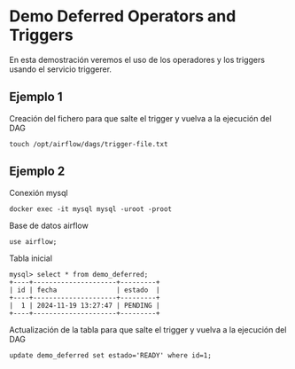 # Demo Deferred Operators and Triggers

En esta demostración veremos el uso de los operadores y los triggers usando el servicio triggerer.

## Ejemplo 1
Creación del fichero para que salte el trigger y vuelva a la ejecución del DAG

```
touch /opt/airflow/dags/trigger-file.txt
```

## Ejemplo 2
Conexión mysql
```
docker exec -it mysql mysql -uroot -proot
```

Base de datos airflow
```
use airflow;
```

Tabla inicial
```
mysql> select * from demo_deferred;
+----+---------------------+---------+
| id | fecha               | estado  |
+----+---------------------+---------+
|  1 | 2024-11-19 13:27:47 | PENDING |
+----+---------------------+---------+
```

Actualización de la tabla para que salte el trigger y vuelva a la ejecución del DAG
```
update demo_deferred set estado='READY' where id=1;
```